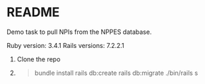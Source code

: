 # README

Demo task to pull NPIs from the NPPES database. 

Ruby version: 3.4.1
Rails versions: 7.2.2.1

1. Clone the repo
2. > bundle install
   > rails db:create
   > rails db:migrate
   > ./bin/rails s
